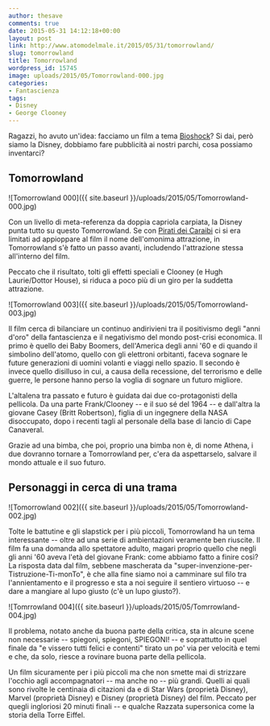 ```yaml
---
author: thesave
comments: true
date: 2015-05-31 14:12:18+00:00
layout: post
link: http://www.atomodelmale.it/2015/05/31/tomorrowland/
slug: tomorrowland
title: Tomorrowland
wordpress_id: 15745
image: uploads/2015/05/Tomorrowland-000.jpg
categories:
- Fantascienza
tags:
- Disney
- George Clooney
---
```


Ragazzi, ho avuto un'idea: facciamo un film a tema [Bioshock](/2007/10/13/andiamo-mister-bolla.html)? Si dai, però siamo la Disney, dobbiamo fare pubblicità ai nostri parchi, cosa possiamo inventarci?

## Tomorrowland

![Tomorrowland 000]({{ site.baseurl }}/uploads/2015/05/Tomorrowland-000.jpg)

Con un livello di meta-referenza da doppia capriola carpiata, la Disney punta tutto su questo Tomorrowland. Se con [Pirati dei Caraibi](/2007/06/01/dritti-alla-meta-e-conquista-la-preda-la-trilogia-di-pirati-dei-caraibi.html) ci si era limitati ad appioppare al film il nome dell'omonima attrazione, in Tomorrowland s'è fatto un passo avanti, includendo l'attrazione stessa all'interno del film.

Peccato che il risultato, tolti gli effetti speciali e Clooney (e Hugh Laurie/Dottor House), si riduca a poco più di un giro per la suddetta attrazione.

![Tomorrowland 003]({{ site.baseurl }}/uploads/2015/05/Tomorrowland-003.jpg)

Il film cerca di bilanciare un continuo andirivieni tra il positivismo degli "anni d'oro" della fantascienza e il negativismo del mondo post-crisi economica. Il primo è quello dei Baby Boomers, dell'America degli anni '60 e di quando il simbolino dell'atomo, quello con gli elettroni orbitanti, faceva sognare le future generazioni di uomini volanti e viaggi nello spazio. Il secondo è invece quello disilluso in cui, a causa della recessione, del terrorismo e delle guerre, le persone hanno perso la voglia di sognare un futuro migliore.

L'altalena tra passato e futuro è guidata dai due co-protagonisti della pellicola. Da una parte Frank/Clooney -- e il suo sé del 1964 -- e dall'altra la giovane Casey (Britt Robertson), figlia di un ingegnere della NASA disoccupato, dopo i recenti tagli al personale della base di lancio di Cape Canaveral.

Grazie ad una bimba, che poi, proprio una bimba non è, di nome Athena, i due dovranno tornare a Tomorrowland per, c'era da aspettarselo, salvare il mondo attuale e il suo futuro.

## Personaggi in cerca di una trama

![Tomorrowland 002]({{ site.baseurl }}/uploads/2015/05/Tomorrowland-002.jpg)

Tolte le battutine e gli slapstick per i più piccoli, Tomorrowland ha un tema interessante -- oltre ad una serie di ambientazioni veramente ben riuscite. Il film fa una domanda allo spettatore adulto, magari proprio quello che negli gli anni '60 aveva l'età del giovane Frank: come abbiamo fatto a finire così? La risposta data dal film, sebbene mascherata da "super-invenzione-per-Tistruzione-Ti-monTo", è che alla fine siamo noi a camminare sul filo tra l'annientamento e il progresso e sta a noi seguire il sentiero virtuoso -- e dare a mangiare al lupo giusto (c'è un lupo giusto?).

![Tomrrowland 004]({{ site.baseurl }}/uploads/2015/05/Tomrrowland-004.jpg)

Il problema, notato anche da buona parte della critica, sta in alcune scene non necessarie -- spiegoni, spiegoni, SPIEGONI! -- e soprattutto in quel finale da "e vissero tutti felici e contenti" tirato un po' via per velocità e temi e che, da solo, riesce a rovinare buona parte della pellicola.

Un film sicuramente per i più piccoli ma che non smette mai di strizzare l'occhio agli accompagnatori -- ma anche no -- più grandi. Quelli ai quali sono rivolte le centinaia di citazioni da e di Star Wars (proprietà Disney), Marvel (proprietà Disney) e Disney (proprietà Disney) del film. Peccato per quegli ingloriosi 20 minuti finali -- e qualche Razzata supersonica come la storia della Torre Eiffel.
